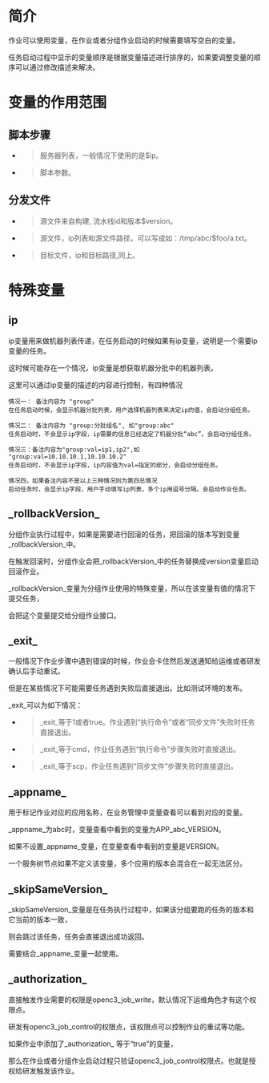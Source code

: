 # 简介

作业可以使用变量，在作业或者分组作业启动的时候需要填写空白的变量。

任务启动过程中显示的变量顺序是根据变量描述进行排序的，如果要调整变量的顺序可以通过修改描述来解决。

# 变量的作用范围

## 脚本步骤

* > 服务器列表，一般情况下使用的是$ip。
* > 脚本参数。

## 分发文件

* > 源文件来自构建, 流水线id和版本$version。
* > 源文件，ip列表和源文件路径，可以写成如：/tmp/abc/$foo/a.txt。
* > 目标文件，ip和目标路径,同上。

# 特殊变量

## ip

ip变量用来做机器列表传递，在任务启动的时候如果有ip变量，说明是一个需要ip变量的任务。

这时候可能存在一个情况，ip变量是想获取机器分批中的机器列表。

这里可以通过ip变量的描述的内容进行控制，有四种情况

```
情况一： 备注内容为 "group"
在任务启动时候，会显示机器分批列表，用户选择机器列表来决定ip的值，会启动分组任务。

情况二： 备注内容为 "group:分批组名", 如"group:abc"
任务启动时，不会显示ip字段，ip需要的信息已经选定了机器分批“abc”。会启动分组任务。

情况三：备注内容为"group:val=ip1,ip2",如 "group:val=10.10.10.1,10.10.10.2"
任务启动时，不会显示ip字段，ip内容值为val=指定的部分，会启动分组任务。

情况四，如果备注内容不是以上三种情况则为第四总情况
启动任务时，会显示ip字段，用户手动填写ip列表，多个ip用逗号分隔。会启动作业任务。
```

## \_rollbackVersion\_

分组作业执行过程中，如果是需要进行回滚的任务，把回滚的版本写到变量\_rollbackVersion\_中。

在触发回滚时，分组作业会把\_rollbackVersion\_中的任务替换成version变量启动回滚作业。

\_rollbackVersion\_变量为分组作业使用的特殊变量，所以在该变量有值的情况下提交任务，

会把这个变量提交给分组作业接口。

## \_exit\_

一般情况下作业步骤中遇到错误的时候，作业会卡住然后发送通知给运维或者研发确认后手动重试。

但是在某些情况下可能需要任务遇到失败后直接退出。比如测试环境的发布。

\_exit\_可以为如下情况：

* > \_exit\_等于1或者true。作业遇到“执行命令”或者“同步文件”失败时任务直接退出。
* > \_exit\_等于cmd，作业任务遇到“执行命令”步骤失败时直接退出。
* > \_exit\_等于scp，作业任务遇到“同步文件”步骤失败时直接退出。

## \_appname\_

用于标记作业对应的应用名称，在业务管理中变量查看可以看到对应的变量。

\_appname\_为abc时，变量查看中看到的变量为APP_abc_VERSION。

如果不设置\_appname\_变量，在变量查看中看到的变量是VERSION。

一个服务树节点如果不定义该变量，多个应用的版本会混合在一起无法区分。

## \_skipSameVersion\_

\_skipSameVersion\_变量是在任务执行过程中，如果该分组要跑的任务的版本和它当前的版本一致，

则会跳过该任务，任务会直接退出成功返回。

需要结合\_appname\_变量一起使用。

## \_authorization\_

直接触发作业需要的权限是openc3_job_write，默认情况下运维角色才有这个权限点。

研发有openc3_job_control的权限点，该权限点可以控制作业的重试等功能。

如果作业中添加了\_authorization\_ 等于“true”的变量，

那么在作业或者分组作业启动过程只验证openc3_job_control权限点。也就是授权给研发触发该作业。
